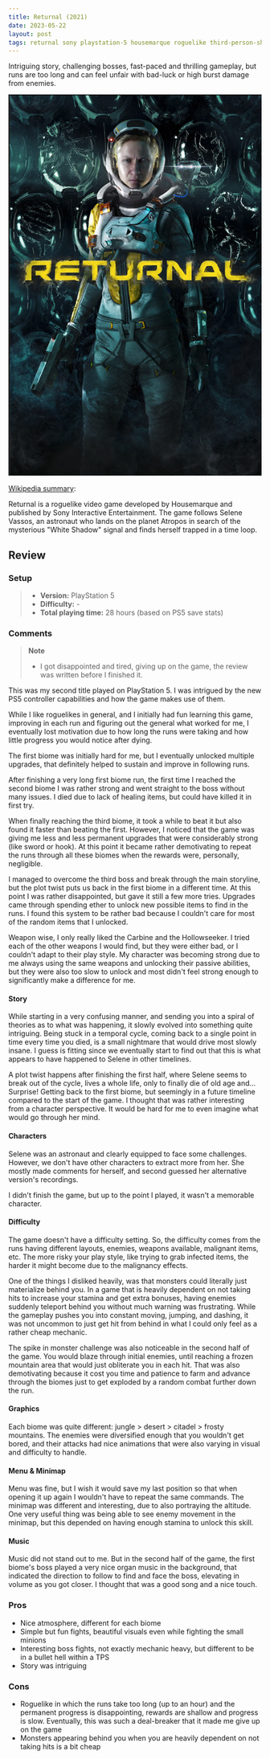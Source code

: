 ```yaml
---
title: Returnal (2021)
date: 2023-05-22
layout: post
tags: returnal sony playstation-5 housemarque roguelike third-person-shooter 
---
```


Intriguing story, challenging bosses, fast-paced and thrilling gameplay, but runs are too long and can feel unfair 
with bad-luck or high burst damage from enemies.

![](https://raw.githubusercontent.com/Tschis/reviews-blog/main/assets/covers/returnal-2021.png)

[Wikipedia summary](https://en.wikipedia.org/wiki/Returnal_(video_game)):

Returnal is a roguelike video game developed by Housemarque and published by Sony Interactive Entertainment. The game 
follows Selene Vassos, an astronaut who lands on the planet Atropos in search of the mysterious "White Shadow" signal
and finds herself trapped in a time loop. 

## Review

### Setup
> - **Version:** PlayStation 5  
> - **Difficulty:** - 
> - **Total playing time:** 28 hours (based on PS5 save stats)

### Comments

> **Note**  
> - I got disappointed and tired, giving up on the game, the review was written before I finished it.  

This was my second title played on PlayStation 5. I was intrigued by the new PS5 controller capabilities and how the 
game makes use of them.

While I like roguelikes in general, and I initially had fun learning this game, improving in each run and figuring out
the general what worked for me, I eventually lost motivation due to how long the runs were taking and how little 
progress you would notice after dying.

The first biome was initially hard for me, but I eventually unlocked multiple upgrades, that definitely helped to 
sustain and improve in following runs.

After finishing a very long first biome run, the first time I reached the second biome I was rather strong and went
straight to the boss without many issues. I died due to lack of healing items, but could have killed it in first try.

When finally reaching the third biome, it took a while to beat it but also found it faster than beating the first.
However, I noticed that the game was giving me less and less permanent upgrades that were considerably strong (like
sword or hook). At this point it became rather demotivating to repeat the runs through all these biomes when the rewards
were, personally, negligible.

I managed to overcome the third boss and break through the main storyline, but the plot twist puts us back in the first
biome in a different time. At this point I was rather disappointed, but gave it still a few more tries. Upgrades came
through spending ether to unlock new possible items to find in the runs. I found this system to be rather bad because
I couldn't care for most of the random items that I unlocked.

Weapon wise, I only really liked the Carbine and the Hollowseeker. I tried each of the other weapons I would find, but
they were either bad, or I couldn't adapt to their play style. My character was becoming strong due to me always using
the same weapons and unlocking their passive abilities, but they were also too slow to unlock and most didn't feel 
strong enough to significantly make a difference for me.

#### Story

While starting in a very confusing manner, and sending you into a spiral of theories as to what was happening, it slowly
evolved into something quite intriguing. Being stuck in a temporal cycle, coming back to a single point in time every
time you died, is a small nightmare that would drive most slowly insane. I guess is fitting since we eventually start
to find out that this is what appears to have happened to Selene in other timelines.

A plot twist happens after finishing the first half, where Selene seems to break out of the cycle, lives a whole life,
only to finally die of old age and... Surprise! Getting back to the first biome, but seemingly in a future timeline
compared to the start of the game. I thought that was rather interesting from a character perspective. It would be hard
for me to even imagine what would go through her mind.

#### Characters

Selene was an astronaut and clearly equipped to face some challenges. However, we don't have other characters to extract
more from her. She mostly made comments for herself, and second guessed her alternative version's recordings.

I didn't finish the game, but up to the point I played, it wasn't a memorable character.

#### Difficulty

The game doesn't have a difficulty setting. So, the difficulty comes from the runs having different layouts, enemies,
weapons available, malignant items, etc. The more risky your play style, like trying to grab infected items, the harder
it might become due to the malignancy effects.

One of the things I disliked heavily, was that monsters could literally just materialize behind you. In a game that is
heavily dependent on not taking hits to increase your stamina and get extra bonuses, having enemies suddenly teleport
behind you without much warning was frustrating. While the gameplay pushes you into constant moving, jumping, and 
dashing, it was not uncommon to just get hit from behind in what I could only feel as a rather cheap mechanic.

The spike in monster challenge was also noticeable in the second half of the game. You would blaze through initial
enemies, until reaching a frozen mountain area that would just obliterate you in each hit. That was also demotivating
because it cost you time and patience to farm and advance through the biomes just to get exploded by a random combat
further down the run.

#### Graphics

Each biome was quite different: jungle > desert > citadel > frosty mountains. The enemies were diversified enough that
you wouldn't get bored, and their attacks had nice animations that were also varying in visual and difficulty to handle.

#### Menu & Minimap

Menu was fine, but I wish it would save my last position so that when opening it up again I wouldn't have to repeat the
same commands. The minimap was different and interesting, due to also portraying the altitude. One very useful thing was
being able to see enemy movement in the minimap, but this depended on having enough stamina to unlock this skill.

#### Music

Music did not stand out to me. But in the second half of the game, the first biome's boss played a very nice organ music 
in the background, that indicated the direction to follow to find and face the boss, elevating in volume as you got
closer. I thought that was a good song and a nice touch.

### Pros

* Nice atmosphere, different for each biome
* Simple but fun fights, beautiful visuals even while fighting the small minions
* Interesting boss fights, not exactly mechanic heavy, but different to be in a bullet hell within a TPS
* Story was intriguing

### Cons

* Roguelike in which the runs take too long (up to an hour) and the permanent progress is disappointing, rewards are 
shallow and progress is slow. Eventually, this was such a deal-breaker that it made me give up on the game
* Monsters appearing behind you when you are heavily dependent on not taking hits is a bit cheap 
